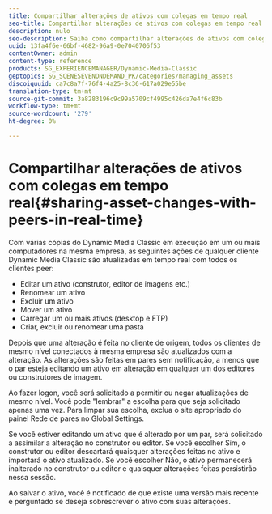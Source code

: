 ```yaml
---
title: Compartilhar alterações de ativos com colegas em tempo real
seo-title: Compartilhar alterações de ativos com colegas em tempo real
description: nulo
seo-description: Saiba como compartilhar alterações de ativos com colegas em tempo real.
uuid: 13fa4f6e-66bf-4682-96a9-0e7040706f53
contentOwner: admin
content-type: reference
products: SG_EXPERIENCEMANAGER/Dynamic-Media-Classic
geptopics: SG_SCENESEVENONDEMAND_PK/categories/managing_assets
discoiquuid: ca7c8a7f-76f4-4a25-8c36-617a029e55be
translation-type: tm+mt
source-git-commit: 3a8283196c9c99a5709cf4995c426da7e4f6c83b
workflow-type: tm+mt
source-wordcount: '279'
ht-degree: 0%

---
```



# Compartilhar alterações de ativos com colegas em tempo real{#sharing-asset-changes-with-peers-in-real-time}

Com várias cópias do Dynamic Media Classic em execução em um ou mais computadores na mesma empresa, as seguintes ações de qualquer cliente Dynamic Media Classic são atualizadas em tempo real com todos os clientes peer:

* Editar um ativo (construtor, editor de imagens etc.)
* Renomear um ativo
* Excluir um ativo
* Mover um ativo
* Carregar um ou mais ativos (desktop e FTP)
* Criar, excluir ou renomear uma pasta

Depois que uma alteração é feita no cliente de origem, todos os clientes de mesmo nível conectados à mesma empresa são atualizados com a alteração. As alterações são feitas em pares sem notificação, a menos que o par esteja editando um ativo em alteração em qualquer um dos editores ou construtores de imagem.

Ao fazer logon, você será solicitado a permitir ou negar atualizações de mesmo nível. Você pode &quot;lembrar&quot; a escolha para que seja solicitado apenas uma vez. Para limpar sua escolha, exclua o site apropriado do painel Rede de pares no Global Settings.

Se você estiver editando um ativo que é alterado por um par, será solicitado a assimilar a alteração no construtor ou editor. Se você escolher Sim, o construtor ou editor descartará quaisquer alterações feitas no ativo e importará o ativo atualizado. Se você escolher Não, o ativo permanecerá inalterado no construtor ou editor e quaisquer alterações feitas persistirão nessa sessão.

Ao salvar o ativo, você é notificado de que existe uma versão mais recente e perguntado se deseja sobrescrever o ativo com suas alterações.
